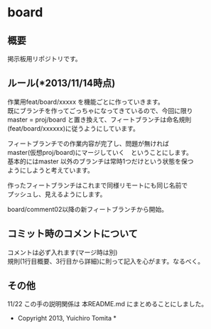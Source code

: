 board
=====

概要
----

掲示板用リポジトリです。  

ルール(*2013/11/14時点)
-----------------------
作業用feat/board/xxxxx を機能ごとに作っていきます。  
既にブランチを作ってごっちゃになってきているので、今回に限り  
master = proj/board と置き換えて、フィートブランチは命名規則  
(feat/board/xxxxxx)に従うようにしています。  

フィートブランチでの作業内容が完了し、問題が無ければ  
master(仮想proj/board)にマージしていく　ということにします。  
基本的にはmaster 以外のブランチは常時1つだけという状態を保つ  
ようにしようと考えています。  


作ったフィートブランチはこれまで同様リモートにも同じ名前で  
プッシュし、見えるようにします。  


board/comment02以降の新フィートブランチから開始。  

コミット時のコメントについて
----------------------------
コメントは必ず入れます(マージ時は別)  
規則(1行目概要、3行目から詳細)に則って記入を心がます。なるべく。  

その他
------
11/22 この手の説明関係は 本README.md にまとめることにしました。  



* Copyright 2013, Yuichiro Tomita *  
